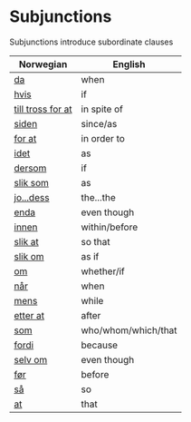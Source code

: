 # Subjunctions

Subjunctions introduce subordinate clauses

| Norwegian | English |
| --- | --- |
| [da](https://www.ordnett.no/search?language=no&phrase=da) | when |
| [hvis](https://www.ordnett.no/search?language=no&phrase=hvis) | if |
| [till tross for at](https://www.ordnett.no/search?language=no&phrase=till%20tross%20for%20at) | in spite of |
| [siden](https://www.ordnett.no/search?language=no&phrase=siden) | since/as |
| [for at](https://www.ordnett.no/search?language=no&phrase=for%20at) | in order to |
| [idet](https://www.ordnett.no/search?language=no&phrase=idet) | as |
| [dersom](https://www.ordnett.no/search?language=no&phrase=dersom) | if |
| [slik som](https://www.ordnett.no/search?language=no&phrase=slik%20som) | as |
| [jo...dess](https://www.ordnett.no/search?language=no&phrase=jo...dess) | the...the |
| [enda](https://www.ordnett.no/search?language=no&phrase=enda) | even though |
| [innen](https://www.ordnett.no/search?language=no&phrase=innen) | within/before |
| [slik at](https://www.ordnett.no/search?language=no&phrase=slik%20at) | so that |
| [slik om](https://www.ordnett.no/search?language=no&phrase=slik%20om) | as if |
| [om](https://www.ordnett.no/search?language=no&phrase=om) | whether/if |
| [når](https://www.ordnett.no/search?language=no&phrase=når) | when |
| [mens](https://www.ordnett.no/search?language=no&phrase=mens) | while |
| [etter at](https://www.ordnett.no/search?language=no&phrase=etter%20at) | after |
| [som](https://www.ordnett.no/search?language=no&phrase=som) | who/whom/which/that |
| [fordi](https://www.ordnett.no/search?language=no&phrase=fordi) | because |
| [selv om](https://www.ordnett.no/search?language=no&phrase=selv%20om) | even though |
| [før](https://www.ordnett.no/search?language=no&phrase=før) | before |
| [så](https://www.ordnett.no/search?language=no&phrase=så) | so |
| [at](https://www.ordnett.no/search?language=no&phrase=at) | that |


